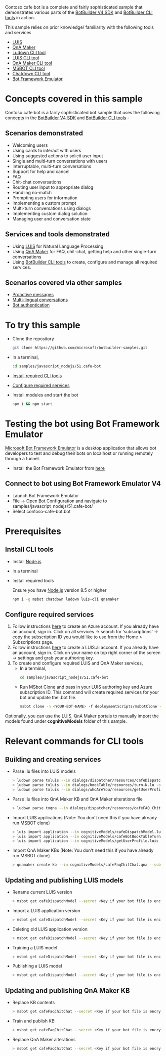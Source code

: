 Contoso cafe bot is a complete and fairly sophisticated sample that demonstrates various parts of the [BotBuilder V4 SDK](https://github.com/microsoft/botbuilder-js) and [BotBuilder CLI tools](https://github.com/microsoft/botbuilder-tools) in action. 

This sample relies on prior knowledge/ familiarity with the following tools and services 
- [LUIS](https://luis.ai)
- [QnA Maker](https://qnamaker.ai)
- [Ludown CLI tool](https://github.com/Microsoft/botbuilder-tools/tree/master/packages/Ludown)
- [LUIS CLI tool](https://github.com/Microsoft/botbuilder-tools/tree/master/packages/LUIS)
- [QnA Maker CLI tool](https://github.com/Microsoft/botbuilder-tools/tree/master/packages/QnAMaker)
- [MSBOT CLI tool](https://github.com/Microsoft/botbuilder-tools/tree/master/packages/MSBot)
- [Chatdown CLI tool](https://github.com/Microsoft/botbuilder-tools/tree/master/packages/Chatdown)
- [Bot Framework Emulator](https://github.com/Microsoft/BotFramework-Emulator)

# Concepts covered in this sample
Contoso cafe bot is a fairly sophisticated bot sample that uses the following concepts in the [BotBuilder V4 SDK](https://github.com/microsoft/botbuilder-js) and [BotBuilder CLI tools](https://github.com/microsoft/botbuilder-tools) - 

## Scenarios demonstrated
- Welcoming users
- Using cards to interact with users
- Using suggested actions to solicit user input
- Single and multi-turn conversations with users
- Interruptable, multi-turn conversations
- Support for help and cancel
- FAQ
- Chit-chat conversations
- Routing user input to appropriate dialog
- Handling no-match 
- Prompting users for information
- Implementing a custom prompt
- Multi-turn conversations using dialogs
- Implementing custom dialog solution
- Managing user and conversation state

## Services and tools demonstrated
- Using [LUIS](https://luis.ai) for Natural Language Processing
- Using [QnA Maker](https://qnamaker.ai) for FAQ, chit-chat, getting help and other single-turn conversations
- Using [BotBuilder CLI tools](https://github.com/microsoft/botbuilder-tools) to create, configure and manage all required services.

## Scenarios covered via other samples
- [Proactive messages](../../../samples/javascript_nodejs/16.proactive-messages)
- [Multi-lingual conversations](../../../samples/javascript_nodejs/17.multi-lingual-conversations)
- [Bot authentication](../../../samples/javascript_nodejs/18.bot-authentication)

# To try this sample
- Clone the repository
    ```bash
    git clone https://github.com/microsoft/botbuilder-samples.git
    ```
- In a terminal, 
    ```bash
    cd samples/javascript_nodejs/51.cafe-bot
    ```
- [Install required CLI tools](#Install-CLI-tools)
- [Configure required services](#Configure-required-services)

- Install modules and start the bot
    ```bash
    npm i && npm start
    ```

# Testing the bot using Bot Framework Emulator
[Microsoft Bot Framework Emulator](https://aka.ms/botframework-emulator) is a desktop application that allows bot developers to test and debug their bots on localhost or running remotely through a tunnel.

- Install the Bot Framework Emulator from [here](https://github.com/Microsoft/BotFramework-Emulator/releases)

## Connect to bot using Bot Framework Emulator V4
- Launch Bot Framework Emulator
- File -> Open Bot Configuration and navigate to samples/javascript_nodejs/51.cafe-bot/
- Select contoso-cafe-bot.bot

# Prerequisites
## Install CLI tools

- Install [Node.js](https://nodejs.org/)
- In a terminal
- Install required tools

    Ensure you have [Node.js](https://nodejs.org/) version 8.5 or higher

    ```bash
    npm i -g msbot chatdown ludown luis-cli qnamaker 
    ```

## Configure required services
1. Follow instructions [here](https://portal.azure.com) to create an Azure account. If you already have an account, sign in. Click on all services -> search for 'subscriptions' -> copy the subscription ID you would like to use from the Home > Subscriptions page.
2. Follow instructions [here](https://www.luis.ai/home) to create a LUIS.ai account. If you already have an account, sign in. Click on your name on top right corner of the screen -> settings and grab your authoring key.
3. To create and configure required LUIS and QnA Maker services, 
    - In a terminal,
        ```bash
        cd samples/javascript_nodejs/51.cafe-bot
        ```
    - Run MSbot Clone and pass in your LUIS authoring key and Azure subscription ID. This command will create required services for your bot and update the .bot file.
        ```bash
        msbot clone -n <YOUR-BOT-NAME> -f deploymentScripts/msbotClone -l <Bot service location> --luisAuthoringKey <Key from step-2 above> --subscriptionId <Key from step-1 above>
        ```

Optionally, you can use the LUIS, QnA Maker portals to manually import the models found under **cognitiveModels** folder of this sample. 

# Relevant commands for CLI tools
## Building and creating services
- Parse .lu files into LUIS models
    ```bash
    > ludown parse toluis --in dialogs/dispatcher/resources/cafeDispatchModel.lu -o cognitiveModels -n cafeDispatchModel.luis --verbose
    > ludown parse toluis --in dialogs/bookTable/resources/turn-N.lu -o cognitiveModels -n cafeBotBookTableTurnN.luis --verbose
    > ludown parse toluis --in dialogs/whoAreYou/resources/getUserProfile.lu -o cognitiveModels -n getUserProfile.luis --verbose
    ```
- Parse .lu files into QnA Maker KB and QnA Maker alterations file
    ```bash
    > ludown parse toqna --in dialogs/dispatcher/resources/cafeFAQ_ChitChat.lu -o cognitiveModels -n cafeFaqChitChat.qna -a --verbose
    ```
- Import LUIS applications (Note: You don't need this if you have already run MSBOT clone)
    ```bash
    > luis import application --in cognitiveModels/cafeDispatchModel.luis --authoringKey <Your LUIS authoring key> --endpointBasePath https://westus.api.cognitive.microsoft.com/luis/api/v2.0 --msbot | msbot connect luis --stdin
    > luis import application --in cognitiveModels/cafeBotBookTableTurnN.luis --authoringKey <Your LUIS authoring key> --endpointBasePath https://westus.api.cognitive.microsoft.com/luis/api/v2.0 --msbot | msbot connect luis --stdin
    > luis import application --in cognitiveModels/getUserProfile.luis --authoringKey <Your LUIS authoring key> --endpointBasePath https://westus.api.cognitive.microsoft.com/luis/api/v2.0 --msbot | msbot connect luis --stdin
    ```
- Import QnA Maker KBs (Note: You don't need this if you have already run MSBOT clone)
    ```bash
    > qnamaker create kb --in cognitiveModels/cafeFaqChitChat.qna --subscriptionKey <Your QnA Maker subscription key> --msbot | msbot connect qna --stdin
    ```
## Updating and publishing LUIS models
- Rename current LUIS version
    ```bash
    > msbot get cafeDispatchModel --secret <Key if your bot file is encrypted> | luis rename version --newVersionId 0.1_old --stdin
    ```
- Import a LUIS application version
    ```bash
    > msbot get cafeDispatchModel --secret <Key if your bot file is encrypted> | luis import version --stdin --in cognitiveModels/cafeDispatchModel.luis
    ```
- Deleting old LUIS application version
    ```bash
    > msbot get cafeDispatchModel --secret <Key if your bot file is encrypted> | luis delete version --stdin --versionId 0.1_old
    ```
- Training a LUIS model
    ```bash
    > msbot get cafeDispatchModel --secret <Key if your bot file is encrypted> | luis train version --wait --stdin
    ```
- Publishing a LUIS model
    ```bash
    > msbot get cafeDispatchModel --secret <Key if your bot file is encrypted> | luis publish version --stdin
    ```

## Updating and publishing QnA Maker KB

- Replace KB contents
    ```bash
    > msbot get cafeFaqChitChat --secret <Key if your bot file is encrypted> | qnamaker replace kb --in cognitiveModels/cafeFaqChitChat.qna --stdin
    ```
- Train and publish KB
    ```bash
    > msbot get cafeFaqChitChat --secret <Key if your bot file is encrypted> | qnamaker publish kb --stdin
    ```
- Replace QnA Maker alterations
    ```bash
    > msbot get cafeFaqChitChat --secret <Key if your bot file is encrypted> | qnamaker replace alterations --in cognitiveModels/cafeFaqChitChat.qna_Alterations.json --stdin
    ```
